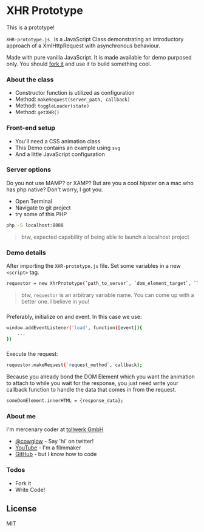 # XHR Prototype

This is a prototype!

`XHR-prototype.js ` is a JavaScript Class demonstrating an introductory approach of a XmlHttpRequest with asynchronous 
behaviour.


Made with pure vanilla JavaScript.
It is made available for demo purposed only. You should [fork it](https://github.com/cowglow/XHR-Prototype) and use it 
to build something cool.


### About the class
  - Constructor function is utilized as configuration
  - Method: `makeRequest(server_path, callback)`
  - Method: `toggleLoader(state)`
  - Method: `getXHR()`

### Front-end setup
  - You'll need a CSS animation class
  - This Demo contains an example using `svg`
  - And a little JavaScript configuration

### Server options
Do you not use MAMP? or XAMP? But are you a cool hipster on a mac who has php native?
Don't worry, I got you. 
  - Open Terminal
  - Navigate to git project
  - try some of this PHP
  
  ```sh
  php -S localhost:8888
  ```
 > btw, expected capability of being able to launch a localhost project



### Demo details

After importing the `XHR-prototype.js` file. Set some variables in a new `<script>` tag.

```sh
requestor = new XhrPrototype(`path_to_server`, `dom_element_target`, `loading_animation_css`);
```

> btw, `requestor` is an arbitrary variable name. You can come up with a better one. I believe in you! 

###
###

Preferably, initialize on and event. In this case we use:
```sh
window.addEventListener('load', function([event]){
    ...
})
```

###
###

Execute the request:
```sh
requestor.makeRequest(`request_method`, callback);
```
Because you already bond the DOM Element which you want the animation to attach to while you wait for the response, you 
just need write your callback function to handle the data that comes in from the request.

```sh
someDomElement.innerHTML = {response_data};
```

### About me

I'm mercenary coder at [tollwerk GmbH](https://github.com/tollwerk)

* [@cowglow](https://twitter.com/cowglow) - Say 'hi' on twitter!
* [YouTube](https://youtube.com/c/cowglow) - I'm a filmmaker
* [GitHub](https://github.com/cowglow) - but I know how to code


### Todos

 - Fork it
 - Write Code!

License
----

MIT
